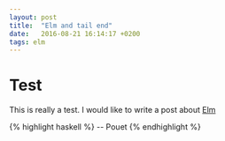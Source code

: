 ```yaml
---
layout: post
title:  "Elm and tail end"
date:   2016-08-21 16:14:17 +0200
tags: elm
---
```

# Test

This is really a test. I would like to write a post about [Elm](http://www.elm-lang.org)

{% highlight haskell %}
-- Pouet
{% endhighlight %}

